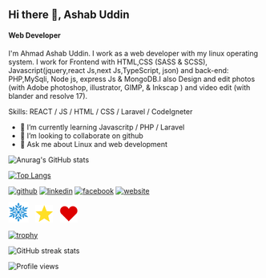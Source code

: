 <!--  ![Web Developer](https://arturssmirnovs.github.io/github-profile-readme-generator/images/banner.png) -->

## Hi there 👋, Ashab Uddin
#### Web Developer

I'm Ahmad Ashab Uddin. I work as a web developer with my  linux operating system. I work for Frontend with HTML,CSS (SASS & SCSS), Javascript(jquery,react Js,next Js,TypeScript, json) and back-end: PHP,MySqli, Node js, express Js & MongoDB.I also Design and edit photos (with Adobe photoshop, illustrator, GIMP, & Inkscap ) and video edit (with blander and resolve 17). 

Skills: REACT / JS / HTML / CSS / Laravel / CodeIgneter

- 🌱 I’m currently learning Javascritp / PHP / Laravel 
- 👯 I’m looking to collaborate on github 
- 💬 Ask me about Linux and web development 


![Anurag's GitHub stats](https://github-readme-stats.vercel.app/api?username=ashab20&show_icons=true&theme=radical)


[![Top Langs](https://github-readme-stats.vercel.app/api/top-langs/?username=ashab20&layout=compact)](https://github.com/anuraghazra/github-readme-stats)


[<img src='https://cdn.jsdelivr.net/npm/simple-icons@3.0.1/icons/github.svg' alt='github' height='40'>](https://github.com/ashab20)  [<img src='https://cdn.jsdelivr.net/npm/simple-icons@3.0.1/icons/linkedin.svg' alt='linkedin' height='40'>](https://www.linkedin.com/in/ashabuddin20/)  [<img src='https://cdn.jsdelivr.net/npm/simple-icons@3.0.1/icons/facebook.svg' alt='facebook' height='40'>](https://www.facebook.com/ashab4)  [<img src='https://cdn.jsdelivr.net/npm/simple-icons@3.0.1/icons/icloud.svg' alt='website' height='40'>](https://ashabuddin.netlify.app/)  

<a href='https://archiveprogram.github.com/'><img src='https://raw.githubusercontent.com/acervenky/animated-github-badges/master/assets/acbadge.gif' width='40' height='40'></a> <a href='https://stars.github.com/'><img src='https://raw.githubusercontent.com/acervenky/animated-github-badges/master/assets/starbadge.gif' width='35' height='35'></a> <a href='https://docs.github.com/en/github/supporting-the-open-source-community-with-github-sponsors'><img src='https://raw.githubusercontent.com/acervenky/animated-github-badges/master/assets/sponsorbadge.gif' width='35' height='35'></a> 

[![trophy](https://github-profile-trophy.vercel.app/?username=ashab20)](https://github.com/ryo-ma/github-profile-trophy)

<!-- 
![Anurag's GitHub stats](https://github-readme-stats.vercel.app/api?username=ashab20&hide=contribs,prs)
  -->

![GitHub streak stats](https://streak-stats.demolab.com/?user=ashab20)  

![Profile views](https://gpvc.arturio.dev/ashab20)  
